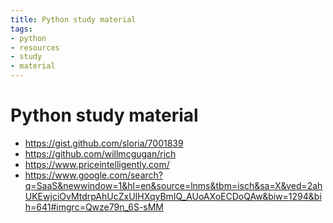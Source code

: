 ```yaml
---
title: Python study material
tags:
- python
- resources
- study
- material
---
```


# Python study material

<TagLinks />


* https://gist.github.com/sloria/7001839
* https://github.com/willmcgugan/rich
* https://www.priceintelligently.com/
* https://www.google.com/search?q=SaaS&newwindow=1&hl=en&source=lnms&tbm=isch&sa=X&ved=2ahUKEwjciOvMtdrpAhUcZxUIHXqyBmIQ_AUoAXoECDoQAw&biw=1294&bih=641#imgrc=Qwze79n_6S-sMM


<Footer />
